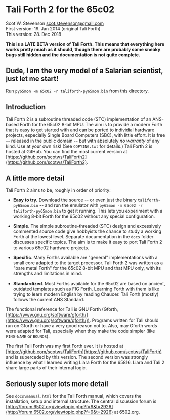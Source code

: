 # Tali Forth 2 for the 65c02  
Scot W. Stevenson <scot.stevenson@gmail.com>   
First version: 19. Jan 2014 (original Tali Forth)  
This version: 28. Dec 2018

**This is a LATE BETA version of Tali Forth. This means that everything here
works pretty much as it should, though there are probably some sneaky bugs still
hidden and the documentation is not quite complete.**

## Dude, I am the very model of a Salarian scientist, just let me start!

Run `py65mon -m 65c02 -r taliforth-py65mon.bin` from this directory.


## Introduction

Tali Forth 2 is a subroutine threaded code (STC) implementation of an ANS-based
Forth for the 65c02 8-bit MPU. The aim is to provide a modern Forth that is easy
to get started with and can be ported to individial hardware projects,
especially Single Board Computers (SBC), with little effort. It is free --
released in the public domain -- but with absolutely _no warranty_ of any kind.
Use at your own risk! (See `COPYING.txt` for details.) Tali Forth 2 is hosted at
GitHub. You can find the most current version at
[https://github.com/scotws/TaliForth2](https://github.com/scotws/TaliForth2).


## A little more detail 

Tali Forth 2 aims to be, roughly in order of priority: 

- **Easy to try.** Download the source -- or even just the binary
  `taliforth-py65mon.bin` -- and run the emulator with `py65mon -m 65c02 -r
  taliforth-py65mon.bin` to get it running.  This lets you experiment with a
  working 8-bit Forth for the 65c02 without any special configuration.

- **Simple**. The simple subroutine-threaded (STC) design and excessively
  commented source code give hobbyists the chance to study a working Forth at
  the lowest level. Separate documentation in the `docs` folder discusses
  specific topics. The aim is to make it easy to port Tali Forth 2 to various
  65c02 hardware projects. 

- **Specific**. Many Forths available are "general" implementations with a small
  core adapted to the target processor. Tali Forth 2 was written as a "bare
  metal Forth" for the 65c02 8-bit MPU and that MPU only, with its strengths and
  limitations in mind. 

- **Standardized**. Most Forths available for the 65c02 are based on ancient,
  outdated templates such as FIG Forth. Learning Forth with them is like trying
  to learn modern English by reading Chaucer. Tali Forth (mostly) follows the
  current ANS Standard. 
  
The functional reference for Tali is GNU Forth (Gforth,
[https://www.gnu.org/software/gforth/](https://www.gnu.org/software/gforth/)).
Programs written for Tali should run on Gforth or have a very good reason not
to. Also, may Gforth words were adapted for Tali, especially when they make the
code simpler (like `FIND-NAME` or `BOUNDS`). 

The first Tali Forth was my first Forth ever. It is hosted at
[https://github.com/scotws/TaliForth](https://github.com/scotws/TaliForth) and
is superceded by this version. The second version was strongly influence by
what I learned writing Liara Forth for the 65816. Liara and Tali 2 share large
parts of their internal logic. 


## Seriously super lots more detail 

See `docs\manual.html` for the Tali Forth manual, which covers the
installation, setup and internal structure. The central discussion forum is
[http://forum.6502.org/viewtopic.php?f=9&t=2926](http://forum.6502.org/viewtopic.php?f=9&t=2926)
at 6502.org.
